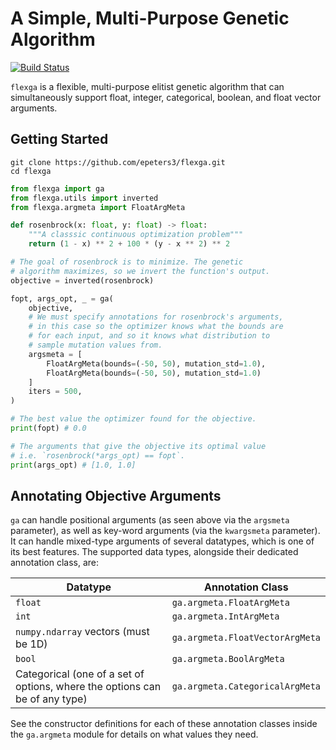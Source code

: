 # A Simple, Multi-Purpose Genetic Algorithm

[![Build Status](https://travis-ci.org/epeters3/flexga.svg?branch=master)](https://travis-ci.org/epeters3/flexga)

`flexga` is a flexible, multi-purpose elitist genetic algorithm that can simultaneously support float, integer, categorical, boolean, and float vector arguments.

## Getting Started

```
git clone https://github.com/epeters3/flexga.git
cd flexga
```

```python
from flexga import ga
from flexga.utils import inverted
from flexga.argmeta import FloatArgMeta

def rosenbrock(x: float, y: float) -> float:
    """A classsic continuous optimization problem"""
    return (1 - x) ** 2 + 100 * (y - x ** 2) ** 2

# The goal of rosenbrock is to minimize. The genetic
# algorithm maximizes, so we invert the function's output.
objective = inverted(rosenbrock)

fopt, args_opt, _ = ga(
    objective,
    # We must specify annotations for rosenbrock's arguments,
    # in this case so the optimizer knows what the bounds are
    # for each input, and so it knows what distribution to
    # sample mutation values from.
    argsmeta = [
        FloatArgMeta(bounds=(-50, 50), mutation_std=1.0),
        FloatArgMeta(bounds=(-50, 50), mutation_std=1.0)
    ]
    iters = 500,
)

# The best value the optimizer found for the objective.
print(fopt) # 0.0

# The arguments that give the objective its optimal value
# i.e. `rosenbrock(*args_opt) == fopt`.
print(args_opt) # [1.0, 1.0]
```

## Annotating Objective Arguments

`ga` can handle positional arguments (as seen above via the `argsmeta` parameter), as well as key-word arguments (via the `kwargsmeta` parameter). It can handle mixed-type arguments of several datatypes, which is one of its best features. The supported data types, alongside their dedicated annotation class, are:

| Datatype                                                                    | Annotation Class                |
| --------------------------------------------------------------------------- | ------------------------------- |
| `float`                                                                     | `ga.argmeta.FloatArgMeta`       |
| `int`                                                                       | `ga.argmeta.IntArgMeta`         |
| `numpy.ndarray` vectors (must be 1D)                                        | `ga.argmeta.FloatVectorArgMeta` |
| `bool`                                                                      | `ga.argmeta.BoolArgMeta`        |
| Categorical (one of a set of options, where the options can be of any type) | `ga.argmeta.CategoricalArgMeta` |

See the constructor definitions for each of these annotation classes inside the `ga.argmeta` module for details on what values they need.
